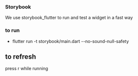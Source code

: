 ### Storybook
We use storybook_flutter to run and test a widget in a fast way

### to run
- flutter run -t storybook/main.dart --no-sound-null-safety

## to refresh
press r while running
